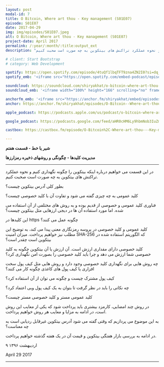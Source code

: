 ```yaml
---
layout: post
modal-id: 7
title: O Bitcoin, Where art thou - Key management (S01E07)
episode: S01E07
date: 2017-04-29
img: img/episodes/S01E07.jpeg
alt: O Bitcoin, Where art thou - Key management (S01E07)
project-date: April 2017
permalink: /:year/:month/:title:output_ext
description: "در این قسمت می خواهیم درباره اینکه بیتکوین را چگونه نگهداری کنیم و نحوه عملکرد تراکنش های بیتکوین به چه صورت است صحبت کنیم."

# client: Start Bootstrap
# category: Web Development

spotify: https://open.spotify.com/episode/4tuQf1lbqTFT9zna4ZN2I0?si=dq_bYl3JT4SaZB2LfKXG_g
spotify_emb: '<iframe src="https://open.spotify.com/embed-podcast/episode/4tuQf1lbqTFT9zna4ZN2I0" width="100%" height="232" frameborder="0" allowtransparency="true" allow="encrypted-media"></iframe>'

soundcloud: https://soundcloud.com/shiryakhat/o-bitcoin-where-art-thou-key-managementepisode-0007
soundcloud_emb: '<iframe width="100%" height="166" scrolling="no" frameborder="no" allow="autoplay" src="https://w.soundcloud.com/player/?url=https%3A//api.soundcloud.com/tracks/322047601&color=%23ff5500&auto_play=false&hide_related=true&show_comments=true&show_user=true&show_reposts=false&show_teaser=true"></iframe><div style="font-size: 10px; color: #cccccc;line-break: anywhere;word-break: normal;overflow: hidden;white-space: nowrap;text-overflow: ellipsis; font-family: Interstate,Lucida Grande,Lucida Sans Unicode,Lucida Sans,Garuda,Verdana,Tahoma,sans-serif;font-weight: 100;"><a href="https://soundcloud.com/shiryakhat" title="Shir | Khat" target="_blank" style="color: #cccccc; text-decoration: none;">Shir | Khat</a> · <a href="https://soundcloud.com/shiryakhat/o-bitcoin-where-art-thou-key-managementepisode-0007" title="O Bitcoin, Where art thou - Key management(S01E07)" target="_blank" style="color: #cccccc; text-decoration: none;">O Bitcoin, Where art thou - Key management(S01E07)</a></div>'

anchorfm_emb: '<iframe src="https://anchor.fm/shiryakhat/embed/episodes/O-Bitcoin--Where-art-thou---Key-managementS01E07-e9idg5" width="100%" frameborder="0" scrolling="no"></iframe>'
anchor: https://anchor.fm/shiryakhat/episodes/O-Bitcoin--Where-art-thou---Key-managementS01E07-e9idg5

apple_podcast: https://podcasts.apple.com/us/podcast/o-bitcoin-where-art-thou-key-management-s01e07/id1221206951?i=1000385457215

google_podcast: https://podcasts.google.com/feed/aHR0cHM6Ly9hbmNob3IuZm0vcy8xMWFhODUzYy9wb2RjYXN0L3Jzcw/episode/dGFnOnNvdW5kY2xvdWQsMjAxMDp0cmFja3MvMzIyMDQ3NjAx?ved=0CB8QzsICahcKEwiw46XZ-NXpAhUAAAAAHQAAAAAQAQ

castbox: https://castbox.fm/episode/O-Bitcoin%2C-Where-art-thou---Key-management(S01E07)-id2539522-id216823181?utm_source=website&utm_medium=dlink&utm_campaign=web_share&utm_content=O%20Bitcoin%2C%20Where%20art%20thou%20-%20Key%20management(S01E07)-CastBox_FM

---
```


**شیر یا خط - قسمت هفتم**

**مدیریت کلیدها - چگونگی و روشهای ذخیره رمزارزها**

----------------------------------------------------------------------------------------------------------

در این قسمت می خواهیم درباره اینکه بیتکوین را چگونه نگهداری کنیم و نحوه عملکرد تراکنش های بیتکوین به چه صورت است صحبت کنیم.

بطور کلی آدرس بیتکوین چیست؟

کلید عمومی به چه چیزی گفته می شود و تفاوت آن با کلید خصوصی چیست؟

فناوری کلید عمومی و خصوصی از قدیم بوده و به روش های مختلفی از آن استفاده می شده. اما مورد استفاده آن ها در دیجی ارزهایی مثل بیتکوین چیست؟

این کلیدها در https چگونه عمل می کنند؟

کلید عمومی و کلید خصوصی در پروسه رمزنگاری معنی پیدا می کند، به توضیح این مطلب نیز خواهیم پرداخت.
میزان امنیت SHA-256 که الگوریتم استفاده شده در بیتکوین است چقدر است؟

کلید خصوصی دارای مقداری ارزش است. آن ارزش یا آن بیتکوین چگونه به کلید خصوصی شما ارزش می دهد و چرا باید کلید خصوصی را بصورت امن نگهداری کرد؟

چه روش هایی برای نگهداری کلید خصوصی وجود دارد و روش هایی مثل کیف پول سخت افزاری یا کیف پول های کاغذی چگونه کار می کنند؟

کیف پول مشترک چیست و چگونه می توان از آن استفاده کرد؟

چه نکاتی را باید در نظر گرفت تا بتوان به یک کیف پول وبی اعتماد کرد؟

کلید عمومی مستر و کلید خصوصی مستر چیست؟

در روش چند امضایی، کارمزد بیشتری باید پرداخت شود که یکی از معایب این روش است، در ادامه به مزایا و معایب هر روش خواهیم پرداخت.

به این موضوع می پردازیم که وقتی گفته می شود آدرس بیتکوین غیرقابل ردیابی است به چه معناست؟

در ادامه به بررسی بازار هفتگی بیتکوین و قیمت آن در یک هفته گذشته خواهیم پرداخت.

۹ اردیبهشت ۱۳۹۶

April 29 2017

----------------------------------------------------------------------------------------------------------

